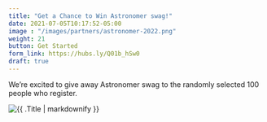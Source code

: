 ```yaml
---
title: "Get a Chance to Win Astronomer swag!"
date: 2021-07-05T10:17:52-05:00
image : "/images/partners/astronomer-2022.png"
weight: 21
button: Get Started
form_link: https://hubs.ly/Q01b_hSw0
draft: true
---
```


We’re excited to give away Astronomer swag to the randomly selected 100 people who register.

<div class="container">
<img class="img-fluid" src="/images/astro swag 3.png" alt="{{ .Title | markdownify }}" />
</div>